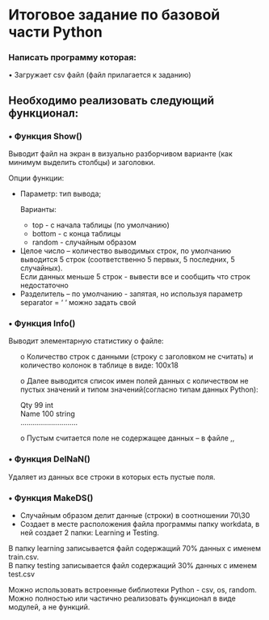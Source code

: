 <h1>Итоговое задание по базовой части Python</h1>
<h3>Написать программу которая:</h3>
<p>•	Загружает csv файл (файл прилагается к заданию)</p>
<h2>Необходимо реализовать следующий функционал:</h2>
<h3>•	Функция Show()</h3>
<p>Выводит файл на экран в визуально разборчивом варианте (как минимум выделить столбцы) и заголовки.</p>
<p>Опции функции:</p>
<ul>
  <li>Параметр: тип вывода;
  <p>Варианты:</p>
  <ul>
    <li>top - с начала таблицы (по умолчанию)</li>
    <li>bottom  - с конца таблицы</li>
    <li>random - случайным образом</li>
  </ul>
  <li>Целое число – количество выводимых строк, по умолчанию выводится 5 строк (соответственно 5 первых, 5 последних, 5 случайных).<br>
  Если данных меньше 5 строк  - вывести все и сообщить что строк недостаточно</li>
  <li>Разделитель – по умолчанию - запятая, но используя параметр separator = ‘ ‘ можно задать свой</li>
</ul>
<h3>•	Функция Info()</h3>
<p>Выводит элементарную статистику о файле:</p>
<ul>
<p>o	Количество строк с данными (строку с заголовком не считать) и количество колонок в таблице в виде: 100х18</p>
<p>o	Далее выводится список имен полей данных с количеством не пустых значений и типом значений(согласно типам данных Python):</p>
	<p>Qty        99  int<br>
	Name  100  string<br>
	............................</p>
<p>o	Пустым считается поле не содержащее данных – в файле  ,,</p>
</ul>
<h3>•	Функция  DelNaN()</h3>
<p>Удаляет из данных все строки в которых есть пустые поля.</p>
<h3>•	Функция MakeDS()</h3>
<ul>
<li>Случайным образом делит данные (строки) в соотношении 70\30</li>
<li>Создает в месте расположения файла программы папку workdata, в ней создает 2 папки: Learning и Testing.</li>
</ul>
<p>В папку learning записывается файл содержащий 70% данных с именем train.csv.<br>В папку testing записывается файл содержащий 30% данных с именем test.csv</p>
<p>Можно использовать встроенные библиотеки Python - csv, os, random. Можно полностью или частично реализовать функционал в виде модулей, а не функций.</p>
